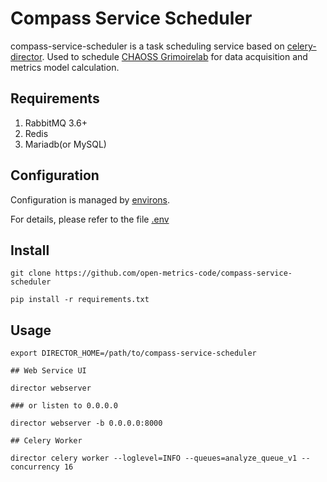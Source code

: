 
# Compass Service Scheduler

compass-service-scheduler is a task scheduling service based on [celery-director](https://github.com/ovh/celery-director). Used to schedule [CHAOSS Grimoirelab](https://github.com/chaoss/grimoirelab) for data acquisition and metrics model calculation.


## Requirements

1. RabbitMQ 3.6+
2. Redis
3. Mariadb(or MySQL)

## Configuration

Configuration is managed by [environs](https://github.com/sloria/environs).

For details, please refer to the file [.env](./env)

## Install

```shell
git clone https://github.com/open-metrics-code/compass-service-scheduler

pip install -r requirements.txt
```

## Usage

```shell
export DIRECTOR_HOME=/path/to/compass-service-scheduler

## Web Service UI

director webserver

### or listen to 0.0.0.0

director webserver -b 0.0.0.0:8000

## Celery Worker

director celery worker --loglevel=INFO --queues=analyze_queue_v1 --concurrency 16
```


